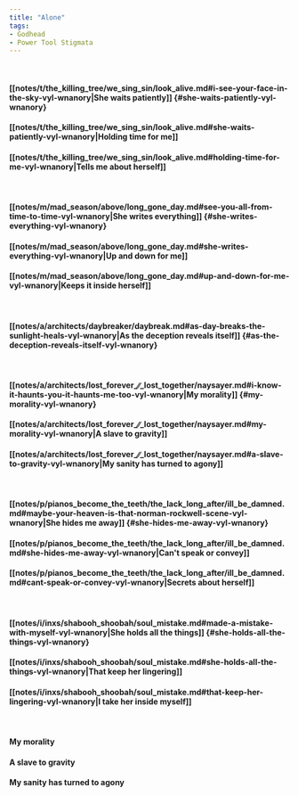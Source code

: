 ```yaml
---
title: "Alone"
tags:
- Godhead
- Power Tool Stigmata
---
```

&nbsp;
#### [[notes/t/the_killing_tree/we_sing_sin/look_alive.md#i-see-your-face-in-the-sky-vyl-wnanory|She waits patiently]] {#she-waits-patiently-vyl-wnanory}
#### [[notes/t/the_killing_tree/we_sing_sin/look_alive.md#she-waits-patiently-vyl-wnanory|Holding time for me]]
#### [[notes/t/the_killing_tree/we_sing_sin/look_alive.md#holding-time-for-me-vyl-wnanory|Tells me about herself]]
&nbsp;
#### [[notes/m/mad_season/above/long_gone_day.md#see-you-all-from-time-to-time-vyl-wnanory|She writes everything]] {#she-writes-everything-vyl-wnanory}
#### [[notes/m/mad_season/above/long_gone_day.md#she-writes-everything-vyl-wnanory|Up and down for me]]
#### [[notes/m/mad_season/above/long_gone_day.md#up-and-down-for-me-vyl-wnanory|Keeps it inside herself]]
&nbsp;
#### [[notes/a/architects/daybreaker/daybreak.md#as-day-breaks-the-sunlight-heals-vyl-wnanory|As the deception reveals itself]] {#as-the-deception-reveals-itself-vyl-wnanory}
&nbsp;
#### [[notes/a/architects/lost_forever_∕∕_lost_together/naysayer.md#i-know-it-haunts-you-it-haunts-me-too-vyl-wnanory|My morality]] {#my-morality-vyl-wnanory}
#### [[notes/a/architects/lost_forever_∕∕_lost_together/naysayer.md#my-morality-vyl-wnanory|A slave to gravity]]
#### [[notes/a/architects/lost_forever_∕∕_lost_together/naysayer.md#a-slave-to-gravity-vyl-wnanory|My sanity has turned to agony]]
&nbsp;
#### [[notes/p/pianos_become_the_teeth/the_lack_long_after/ill_be_damned.md#maybe-your-heaven-is-that-norman-rockwell-scene-vyl-wnanory|She hides me away]] {#she-hides-me-away-vyl-wnanory}
#### [[notes/p/pianos_become_the_teeth/the_lack_long_after/ill_be_damned.md#she-hides-me-away-vyl-wnanory|Can't speak or convey]]
#### [[notes/p/pianos_become_the_teeth/the_lack_long_after/ill_be_damned.md#cant-speak-or-convey-vyl-wnanory|Secrets about herself]]
&nbsp;
#### [[notes/i/inxs/shabooh_shoobah/soul_mistake.md#made-a-mistake-with-myself-vyl-wnanory|She holds all the things]] {#she-holds-all-the-things-vyl-wnanory}
#### [[notes/i/inxs/shabooh_shoobah/soul_mistake.md#she-holds-all-the-things-vyl-wnanory|That keep her lingering]]
#### [[notes/i/inxs/shabooh_shoobah/soul_mistake.md#that-keep-her-lingering-vyl-wnanory|I take her inside myself]]
&nbsp;
#### My morality
#### A slave to gravity
#### My sanity has turned to agony
